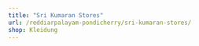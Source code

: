 ```yaml
---
title: "Sri Kumaran Stores"
url: /reddiarpalayam-pondicherry/sri-kumaran-stores/
shop: Kleidung
---
```

